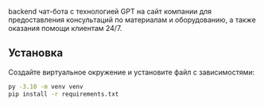 backend чат-бота с технологией GPT
на сайт компании для предоставления консультаций по материалам и
оборудованию, а также оказания помощи клиентам 24/7.

## Установка
Создайте виртуальное окружение и установите файл с зависимостями:
```bash
py -3.10 -m venv venv
pip install -r requirements.txt
```

